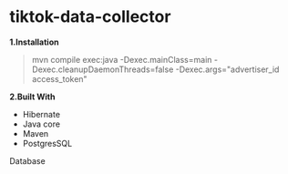 # tiktok-data-collector

**1.Installation**
  >mvn compile exec:java -Dexec.mainClass=main -Dexec.cleanupDaemonThreads=false -Dexec.args="advertiser_id access_token"
  
**2.Built With**
  * Hibernate
  * Java core
  * Maven
  * PostgresSQL
  
Database
  
